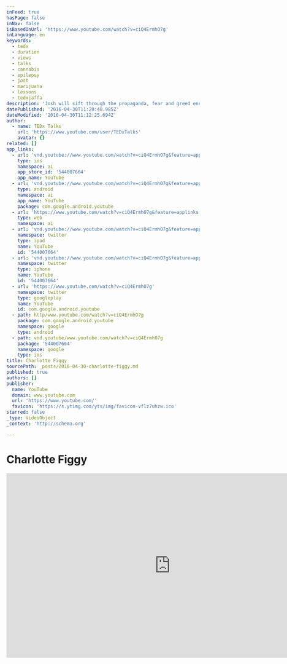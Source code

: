 ```yaml
---
inFeed: true
hasPage: false
inNav: false
isBasedOnUrl: 'https://www.youtube.com/watch?v=ciQ4ErmhO7g'
inLanguage: en
keywords:
  - tedx
  - duration
  - views
  - talks
  - cannabis
  - epilepsy
  - josh
  - marijuana
  - lessons
  - tedxjaffa
description: 'Josh will sift through the propaganda, fear and greed encompassing medical marijuana. Recently featured on CNN, Josh and his brothers developed a non-psychotropic strain of marijuana which is drastically reducing seizures for many pediatric epilepsy patients in Colorado.'
datePublished: '2016-04-30T11:20:48.985Z'
dateModified: '2016-04-30T11:12:25.694Z'
author:
  - name: TEDx Talks
    url: 'https://www.youtube.com/user/TEDxTalks'
    avatar: {}
related: []
app_links:
  - url: 'vnd.youtube://www.youtube.com/watch?v=ciQ4ErmhO7g&feature=applinks'
    type: ios
    namespace: ai
    app_store_id: '544007664'
    app_name: YouTube
  - url: 'vnd.youtube://www.youtube.com/watch?v=ciQ4ErmhO7g&feature=applinks'
    type: android
    namespace: ai
    app_name: YouTube
    package: com.google.android.youtube
  - url: 'https://www.youtube.com/watch?v=ciQ4ErmhO7g&feature=applinks'
    type: web
    namespace: ai
  - url: 'vnd.youtube://www.youtube.com/watch?v=ciQ4ErmhO7g&feature=applinks'
    namespace: twitter
    type: ipad
    name: YouTube
    id: '544007664'
  - url: 'vnd.youtube://www.youtube.com/watch?v=ciQ4ErmhO7g&feature=applinks'
    namespace: twitter
    type: iphone
    name: YouTube
    id: '544007664'
  - url: 'https://www.youtube.com/watch?v=ciQ4ErmhO7g'
    namespace: twitter
    type: googleplay
    name: YouTube
    id: com.google.android.youtube
  - path: http/www.youtube.com/watch?v=ciQ4ErmhO7g
    package: com.google.android.youtube
    namespace: google
    type: android
  - path: vnd.youtube/www.youtube.com/watch?v=ciQ4ErmhO7g
    package: '544007664'
    namespace: google
    type: ios
title: Charlotte Figgy
sourcePath: _posts/2016-04-30-charlotte-figgy.md
published: true
authors: []
publisher:
  name: YouTube
  domain: www.youtube.com
  url: 'https://www.youtube.com/'
  favicon: 'https://s.ytimg.com/yts/img/favicon-vflz7uhzw.ico'
starred: false
_type: VideoObject
_context: 'http://schema.org'

---
```

# Charlotte Figgy

<iframe src="https://cdn.embedly.com/widgets/media.html?src=https%3A%2F%2Fwww.youtube.com%2Fembed%2FciQ4ErmhO7g%3Ffeature%3Doembed&amp;url=https%3A%2F%2Fwww.youtube.com%2Fwatch%3Fv%3DciQ4ErmhO7g&amp;image=https%3A%2F%2Fi.ytimg.com%2Fvi%2FciQ4ErmhO7g%2Fhqdefault.jpg&amp;key=b7d04c9b404c499eba89ee7072e1c4f7&amp;type=text%2Fhtml&amp;schema=youtube" width="854" height="480" scrolling="no" frameborder="0" allowfullscreen="" style=""></iframe>